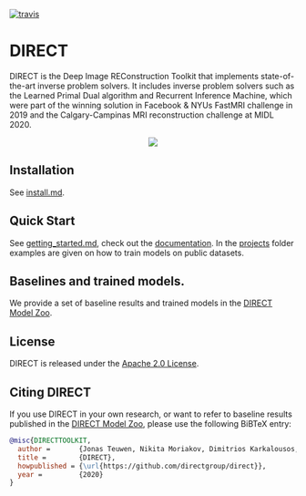 [![travis](https://img.shields.io/travis/directgroup/direct.svg)](https://travis-ci.org/directgroup/direct)

# DIRECT

DIRECT is the Deep Image REConstruction Toolkit that implements state-of-the-art inverse problem solvers. It includes
inverse problem solvers such as the Learned Primal Dual algorithm and Recurrent Inference Machine, which were part of
the winning solution in Facebook & NYUs FastMRI challenge in 2019 and the Calgary-Campinas MRI reconstruction challenge
at MIDL 2020.

<div align="center">
  <img src=".github/direct.png"/>
</div>

## Installation

See [install.md](install.md).

## Quick Start

See [getting_started.md](getting_started.md), check out the [documentation](https://direct.readthedocs.io/). In
the [projects](projects) folder examples are given on how to train models on public datasets.

## Baselines and trained models.

We provide a set of baseline results and trained models in the [DIRECT Model Zoo](model_zoo.md).

## License

DIRECT is released under the [Apache 2.0 License](LICENSE).

## Citing DIRECT

If you use DIRECT in your own research, or want to refer to baseline results published in the
[DIRECT Model Zoo](model_zoo.md), please use the following BiBTeX entry:

```BibTeX
@misc{DIRECTTOOLKIT,
  author =       {Jonas Teuwen, Nikita Moriakov, Dimitrios Karkalousos, Matthan Caan},
  title =        {DIRECT},
  howpublished = {\url{https://github.com/directgroup/direct}},
  year =         {2020}
}
```
